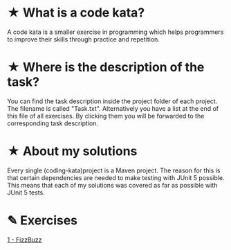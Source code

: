 # ★ What is a code kata?
A code kata is a smaller exercise in programming which helps programmers to improve their skills through practice and repetition.

# ★ Where is the description of the task?
You can find the task description inside the project folder of each project. 
The filename is called "Task.txt". 
Alternatively you have a list at the end of this file of all exercises.
By clicking them you will be forwarded to the corresponding task description.

# ★ About my solutions
Every single (coding-kata)project is a Maven project. 
The reason for this is that certain dependencies are needed to make testing with JUnit 5 possible. 
This means that each of my solutions was covered as far as possible with JUnit 5 tests.

# ✎ Exercises
[1 - FizzBuzz](https://github.com/CodingViktor/katas/blob/master/FizzBuzz/Task.txt)
